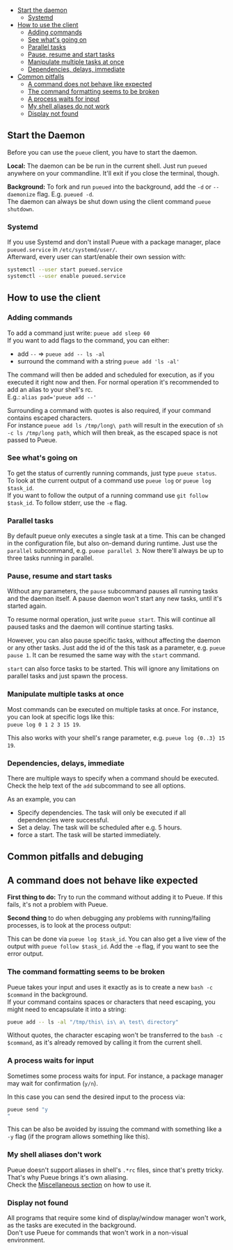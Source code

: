 - [Start the daemon](#start-the-daemon)
    * [Systemd](#systemd)
- [How to use the client](#how-to-use-the-client)
    * [Adding commands](#adding-commands)
    * [See what's going on](#see-whats-going-on)
    * [Parallel tasks](#parallel-tasks)
    * [Pause, resume and start tasks](#pause-resume-and-start-tasks)
    * [Manipulate multiple tasks at once](#manipulate-multiple-tasks-at-once)
    * [Dependencies, delays, immediate](#dependencies-delays-immediate)
- [Common pitfalls](#common-pitfalls-and-debugging)
    * [A command does not behave like expected](#a-command-does-not-behave-like-expected)
    * [The command formatting seems to be broken](#the-command-formatting-seems-to-be-broken)
    * [A process waits for input](#a-process-waits-for-input)
    * [My shell aliases do not work](#my-shell-aliases-do-not-work)
    * [Display not found](#display-not-found)


## Start the Daemon

<a name="headers"/>

Before you can use the `pueue` client, you have to start the daemon.

**Local:**
The daemon can be be run in the current shell.
Just run `pueued` anywhere on your commandline. It'll exit if you close the terminal, though.

**Background:**
To fork and run `pueued` into the background, add the `-d` or `--daemonize` flag. E.g. `pueued -d`. \
The daemon can always be shut down using the client command `pueue shutdown`.

### Systemd

If you use Systemd and don't install Pueue with a package manager, place `pueued.service` in `/etc/systemd/user/`.  
Afterward, every user can start/enable their own session with:

```bash
systemctl --user start pueued.service
systemctl --user enable pueued.service
```

## How to use the client

### Adding commands

To add a command just write: `pueue add sleep 60`\
If you want to add flags to the command, you can either:

- add `--` => `pueue add -- ls -al`
- surround the command with a string `pueue add 'ls -al'`

The command will then be added and scheduled for execution, as if you executed it right now and then.
For normal operation it's recommended to add an alias to your shell's rc.\
E.g.: `alias pad='pueue add --'`

Surrounding a command with quotes is also required, if your command contains escaped characters.\
For instance `pueue add ls /tmp/long\ path` will result in the execution of `sh -c ls /tmp/long path`, which will then break, as the escaped space is not passed to Pueue.

### See what's going on

To get the status of currently running commands, just type `pueue status`.\
To look at the current output of a command use `pueue log` or `pueue log $task_id`.\
If you want to follow the output of a running command use `git follow $task_id`.
To follow stderr, use the `-e` flag.

### Parallel tasks

By default pueue only executes a single task at a time.
This can be changed in the configuration file, but also on-demand during runtime.
Just use the `parallel` subcommand, e.g. `pueue parallel 3`.
Now there'll always be up to three tasks running in parallel.

### Pause, resume and start tasks

Without any parameters, the `pause` subcommand pauses all running tasks and the daemon itself.
A pause daemon won't start any new tasks, until it's started again.

To resume normal operation, just write `pueue start`.
This will continue all paused tasks and the daemon will continue starting tasks.

However, you can also pause specific tasks, without affecting the daemon or any other tasks.
Just add the id of the this task as a parameter, e.g. `pueue pause 1`.
It can be resumed the same way with the `start` command.

`start` can also force tasks to be started.
This will ignore any limitations on parallel tasks and just spawn the process.

### Manipulate multiple tasks at once

Most commands can be executed on multiple tasks at once.
For instance, you can look at specific logs like this:\
`pueue log 0 1 2 3 15 19`.

This also works with your shell's range parameter, e.g. `pueue log {0..3} 15 19`.

### Dependencies, delays, immediate

There are multiple ways to specify when a command should be executed.
Check the help text of the `add` subcommand to see all options.

As an example, you can

- Specify dependencies. The task will only be executed if all dependencies were successful.
- Set a delay. The task will be scheduled after e.g. 5 hours.
- force a start. The task will be started immediately.

## Common pitfalls and debuging

## A command does not behave like expected

**First thing to do:** Try to run the command without adding it to Pueue.
If this fails, it's not a problem with Pueue.

**Second thing** to do when debugging any problems with running/failing processes, is to look at the process output:

This can be done via `pueue log $task_id`.
You can also get a live view of the output with `pueue follow $task_id`.
Add the `-e` flag, if you want to see the error output.

### The command formatting seems to be broken

Pueue takes your input and uses it exactly as is to create a new `bash -c $command` in the background.  
If your command contains spaces or characters that need escaping, you might need to encapsulate it into a string:

```bash
pueue add -- ls -al "/tmp/this\ is\ a\ test\ directory"
```

Without quotes, the character escaping won't be transferred to the `bash -c $command`, as it's already removed by calling it from the current shell.

### A process waits for input

Sometimes some process waits for input. For instance, a package manager may wait for confirmation (`y/n`).

In this case you can send the desired input to the process via:

```bash
pueue send "y
"
```

This can be also be avoided by issuing the command with something like a `-y` flag (if the program allows something like this).

### My shell aliases don't work

Pueue doesn't support aliases in shell's `.*rc` files, since that's pretty tricky.
That's why Pueue brings it's own aliasing.\
Check the [Miscellaneous section](https://github.com/Nukesor/pueue/wiki/Miscellaneous) on how to use it.

### Display not found

All programs that require some kind of display/window manager won't work, as the tasks are executed in the background.\
Don't use Pueue for commands that won't work in a non-visual environment.

